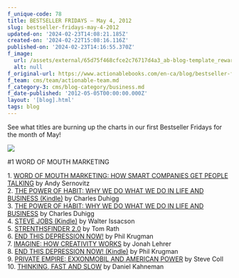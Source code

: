 ```yaml
---
f_unique-code: 78
title: BESTSELLER FRIDAYS – May 4, 2012
slug: bestseller-fridays-may-4-2012
updated-on: '2024-02-23T14:08:21.185Z'
created-on: '2024-02-22T15:08:16.116Z'
published-on: '2024-02-23T14:16:55.370Z'
f_image:
  url: /assets/external/65d75f468cfce2c76717d4a3_ab-blog-template_reward.jpeg
  alt: null
f_original-url: https://www.actionablebooks.com/en-ca/blog/bestseller-fridays-may-4-2012/
f_team: cms/team/actionable-team.md
f_category-3: cms/blog-category/business.md
f_date-published: '2012-05-05T00:00:00.000Z'
layout: '[blog].html'
tags: blog
---
```


See what titles are burning up the charts in our first Bestseller Fridays for the month of May!

![](/assets/external/65d35b7d9808cdcb6e0e60dd_172495087.jpeg)

#1 WORD OF MOUTH MARKETING

1\. [WORD OF MOUTH MARKETING: HOW SMART COMPANIES GET PEOPLE TALKING](http://www.amazon.com/gp/product/1608323668/ref=as_li_qf_sp_asin_il_tl?ie=UTF8&tag=gooseducmedi-20&linkCode=as2&camp=1789&creative=9325&creativeASIN=1608323668) by Andy Sernovitz  
2\. [THE POWER OF HABIT: WHY WE DO WHAT WE DO IN LIFE AND BUSINESS (Kindle)](http://www.amazon.com/gp/product/B0055PGUYU/ref=as_li_qf_sp_asin_il_tl?ie=UTF8&tag=gooseducmedi-20&linkCode=as2&camp=1789&creative=9325&creativeASIN=B0055PGUYU) by Charles Duhigg  
3\. [THE POWER OF HABIT: WHY WE DO WHAT WE DO IN LIFE AND BUSINESS](http://www.amazon.com/gp/product/1400069289/ref=as_li_qf_sp_asin_il_tl?ie=UTF8&tag=gooseducmedi-20&linkCode=as2&camp=1789&creative=9325&creativeASIN=1400069289) by Charles Duhigg  
4\. [STEVE JOBS (Kindle)](http://www.amazon.com/gp/product/B004W2UBYW/ref=as_li_qf_sp_asin_il_tl?ie=UTF8&tag=gooseducmedi-20&linkCode=as2&camp=1789&creative=9325&creativeASIN=B004W2UBYW) by Walter Issacson  
5\. [STRENTHSFINDER 2.0](http://www.amazon.com/gp/product/159562015X/ref=as_li_qf_sp_asin_il_tl?ie=UTF8&tag=gooseducmedi-20&linkCode=as2&camp=1789&creative=9325&creativeASIN=159562015X) by Tom Rath  
6\. [END THIS DEPRESSION NOW!](http://www.amazon.com/gp/product/0393088774/ref=as_li_qf_sp_asin_il_tl?ie=UTF8&tag=gooseducmedi-20&linkCode=as2&camp=1789&creative=9325&creativeASIN=0393088774) by Phil Krugman  
7\. [IMAGINE: HOW CREATIVITY WORKS](http://www.amazon.com/gp/product/0547386079/ref=as_li_qf_sp_asin_il_tl?ie=UTF8&tag=gooseducmedi-20&linkCode=as2&camp=1789&creative=9325&creativeASIN=0547386079) by Jonah Lehrer  
8\. [END THIS DEPRESSION NOW! (Kindle)](http://www.amazon.com/gp/product/B007AJFSJW/ref=as_li_qf_sp_asin_il_tl?ie=UTF8&tag=gooseducmedi-20&linkCode=as2&camp=1789&creative=9325&creativeASIN=B007AJFSJW) by Phil Krugman  
9\. [PRIVATE EMPIRE: EXXONMOBIL AND AMERICAN POWER](http://www.amazon.com/gp/product/1594203350/ref=as_li_qf_sp_asin_il_tl?ie=UTF8&tag=gooseducmedi-20&linkCode=as2&camp=1789&creative=9325&creativeASIN=1594203350) by Steve Coll  
10\. [THINKING, FAST AND SLOW](http://www.amazon.com/gp/product/0374275637/ref=as_li_qf_sp_asin_il_tl?ie=UTF8&tag=gooseducmedi-20&linkCode=as2&camp=1789&creative=9325&creativeASIN=0374275637) by Daniel Kahneman
